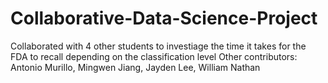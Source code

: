 # Collaborative-Data-Science-Project
Collaborated with 4 other students to investiage the time it takes for the FDA to recall depending on the classification level
Other contributors: Antonio Murillo, Mingwen Jiang, Jayden Lee, William Nathan
